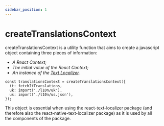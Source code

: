 ```yaml
---
sidebar_position: 1
---
```


# createTranslationsContext

createTranslationsContext is a utility function that aims to create a javascript object containing three pieces of information:

- _A React Context;_
- _The initial value of the React Context;_
- _An instance of the [Text Localizer](/docs/api-reference/text-localizer)._

```tsx
const translationsContext = createTranslationsContext({
  it: fetchItTranslations,
  uk: import('./l10n/uk'),
  us: import('./l10n/us.json'),
});
```

This object is essential when using the react-text-localizer package (and therefore also the react-native-text-localizer package) as it is used by all the components of the package.
